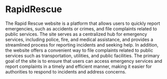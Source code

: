 # RapidRescue
The Rapid Rescue website is a platform that allows users to quickly report emergencies, such as accidents or crimes, and file complaints related to public services. The site serves as a centralized hub for emergency services, including police, fire, and medical assistance, and provides a streamlined process for reporting incidents and seeking help. In addition, the website offers a convenient way to file complaints related to public services such as transportation, utilities, and public facilities. The primary goal of the site is to ensure that users can access emergency services and report complaints in a timely and efficient manner, making it easier for authorities to respond to incidents and address concerns.
